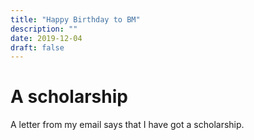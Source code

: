 ```yaml
---
title: "Happy Birthday to BM"
description: ""
date: 2019-12-04
draft: false
---
```


# A scholarship

A letter from my email says that I have got a scholarship.
